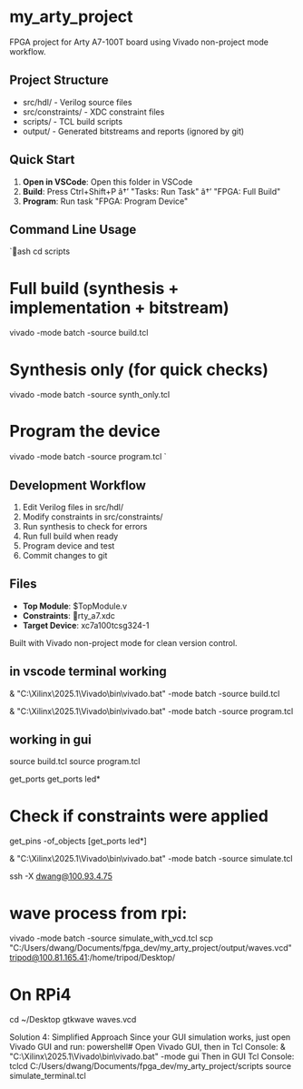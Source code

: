 ﻿# my_arty_project

FPGA project for Arty A7-100T board using Vivado non-project mode workflow.

## Project Structure
- src/hdl/ - Verilog source files
- src/constraints/ - XDC constraint files  
- scripts/ - TCL build scripts
- output/ - Generated bitstreams and reports (ignored by git)

## Quick Start

1. **Open in VSCode**: Open this folder in VSCode
2. **Build**: Press Ctrl+Shift+P â†’ "Tasks: Run Task" â†’ "FPGA: Full Build"  
3. **Program**: Run task "FPGA: Program Device"

## Command Line Usage

`ash
cd scripts

# Full build (synthesis + implementation + bitstream)
vivado -mode batch -source build.tcl

# Synthesis only (for quick checks)
vivado -mode batch -source synth_only.tcl

# Program the device
vivado -mode batch -source program.tcl
`

## Development Workflow

1. Edit Verilog files in src/hdl/
2. Modify constraints in src/constraints/ 
3. Run synthesis to check for errors
4. Run full build when ready
5. Program device and test
6. Commit changes to git

## Files

- **Top Module**: $TopModule.v
- **Constraints**: rty_a7.xdc 
- **Target Device**: xc7a100tcsg324-1

Built with Vivado non-project mode for clean version control.


## in vscode terminal working
& "C:\Xilinx\2025.1\Vivado\bin\vivado.bat" -mode batch -source build.tcl

& "C:\Xilinx\2025.1\Vivado\bin\vivado.bat" -mode batch -source program.tcl

## working in gui
source build.tcl
source program.tcl

get_ports
get_ports led*

# Check if constraints were applied
get_pins -of_objects [get_ports led*]

& "C:\Xilinx\2025.1\Vivado\bin\vivado.bat" -mode batch -source simulate.tcl

ssh -X dwang@100.93.4.75

# wave process from rpi:

vivado -mode batch -source simulate_with_vcd.tcl
scp "C:/Users/dwang/Documents/fpga_dev/my_arty_project/output/waves.vcd" tripod@100.81.165.41:/home/tripod/Desktop/
# On RPi4
cd ~/Desktop
gtkwave waves.vcd




Solution 4: Simplified Approach
Since your GUI simulation works, just open Vivado GUI and run:
powershell# Open Vivado GUI, then in Tcl Console:
& "C:\Xilinx\2025.1\Vivado\bin\vivado.bat" -mode gui
Then in GUI Tcl Console:
tclcd C:/Users/dwang/Documents/fpga_dev/my_arty_project/scripts
source simulate_terminal.tcl
